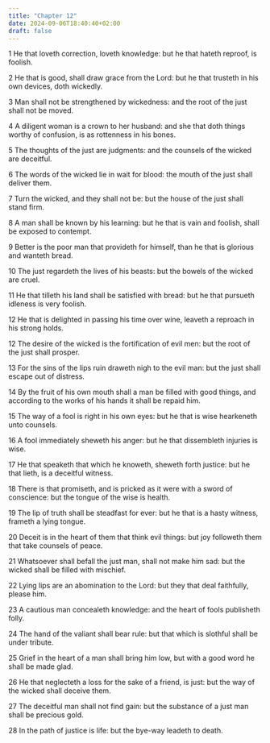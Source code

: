 ```yaml
---
title: "Chapter 12"
date: 2024-09-06T18:40:40+02:00
draft: false
---
```




1 He that loveth correction, loveth knowledge: but he that hateth reproof, is foolish.

2 He that is good, shall draw grace from the Lord: but he that trusteth in his own devices, doth wickedly.

3 Man shall not be strengthened by wickedness: and the root of the just shall not be moved.

4 A diligent woman is a crown to her husband: and she that doth things worthy of confusion, is as rottenness in his bones.

5 The thoughts of the just are judgments: and the counsels of the wicked are deceitful.

6 The words of the wicked lie in wait for blood: the mouth of the just shall deliver them.

7 Turn the wicked, and they shall not be: but the house of the just shall stand firm.

8 A man shall be known by his learning: but he that is vain and foolish, shall be exposed to contempt.

9 Better is the poor man that provideth for himself, than he that is glorious and wanteth bread.

10 The just regardeth the lives of his beasts: but the bowels of the wicked are cruel.

11 He that tilleth his land shall be satisfied with bread: but he that pursueth idleness is very foolish.

12 He that is delighted in passing his time over wine, leaveth a reproach in his strong holds.

12 The desire of the wicked is the fortification of evil men: but the root of the just shall prosper.

13 For the sins of the lips ruin draweth nigh to the evil man: but the just shall escape out of distress.

14 By the fruit of his own mouth shall a man be filled with good things, and according to the works of his hands it shall be repaid him.

15 The way of a fool is right in his own eyes: but he that is wise hearkeneth unto counsels.

16 A fool immediately sheweth his anger: but he that dissembleth injuries is wise.

17 He that speaketh that which he knoweth, sheweth forth justice: but he that lieth, is a deceitful witness.

18 There is that promiseth, and is pricked as it were with a sword of conscience: but the tongue of the wise is health.

19 The lip of truth shall be steadfast for ever: but he that is a hasty witness, frameth a lying tongue.

20 Deceit is in the heart of them that think evil things: but joy followeth them that take counsels of peace.

21 Whatsoever shall befall the just man, shall not make him sad: but the wicked shall be filled with mischief.

22 Lying lips are an abomination to the Lord: but they that deal faithfully, please him.

23 A cautious man concealeth knowledge: and the heart of fools publisheth folly.

24 The hand of the valiant shall bear rule: but that which is slothful shall be under tribute.

25 Grief in the heart of a man shall bring him low, but with a good word he shall be made glad.

26 He that neglecteth a loss for the sake of a friend, is just: but the way of the wicked shall deceive them.

27 The deceitful man shall not find gain: but the substance of a just man shall be precious gold.

28 In the path of justice is life: but the bye-way leadeth to death.

